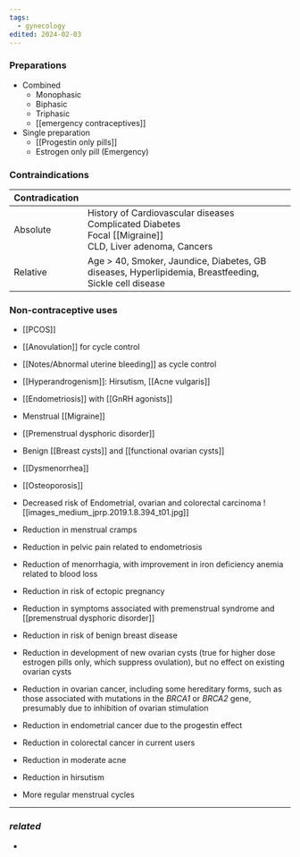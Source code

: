 ```yaml
---
tags:
  - gynecology
edited: 2024-02-03
---
```

### Preparations
- Combined 
	- Monophasic
	- Biphasic
	- Triphasic
	- [[emergency contraceptives]]
- Single preparation
	- [[Progestin only pills]] 
	- Estrogen only pill (Emergency)
### Contraindications

| Contradication |                                                                                                                 |
| -------------- | --------------------------------------------------------------------------------------------------------------- |
| Absolute       | History of Cardiovascular diseases<br>Complicated Diabetes<br>Focal [[Migraine]]<br>CLD, Liver adenoma, Cancers |
| Relative       | Age > 40, Smoker, Jaundice, Diabetes, GB diseases, Hyperlipidemia, Breastfeeding, Sickle cell disease           |

### Non-contraceptive uses
- [[PCOS]] 
- [[Anovulation]] for cycle control
- [[Notes/Abnormal uterine bleeding]] as cycle control
- [[Hyperandrogenism]]: Hirsutism, [[Acne vulgaris]] 
- [[Endometriosis]] with [[GnRH agonists]] 
- Menstrual [[Migraine]] 
- [[Premenstrual dysphoric disorder]]
- Benign [[Breast cysts]] and [[functional ovarian cysts]] 
- [[Dysmenorrhea]] 
- [[Osteoporosis]] 
- Decreased risk of Endometrial, ovarian and colorectal carcinoma 
![[images_medium_jprp.2019.1.8.394_t01.jpg]]

- Reduction in menstrual cramps
- Reduction in pelvic pain related to endometriosis
- Reduction of menorrhagia, with improvement in iron deficiency anemia related to blood loss
- Reduction in risk of ectopic pregnancy
- Reduction in symptoms associated with premenstrual syndrome and [[premenstrual dysphoric disorder]]
- Reduction in risk of benign breast disease
- Reduction in development of new ovarian cysts (true for higher dose estrogen pills only, which suppress ovulation), but no effect on existing ovarian cysts
- Reduction in ovarian cancer, including some hereditary forms, such as those associated with mutations in the _BRCA1_ or _BRCA2_ gene, presumably due to inhibition of ovarian stimulation
- Reduction in endometrial cancer due to the progestin effect
- Reduction in colorectal cancer in current users
- Reduction in moderate acne
- Reduction in hirsutism
- More regular menstrual cycles

---
### *related*
- 